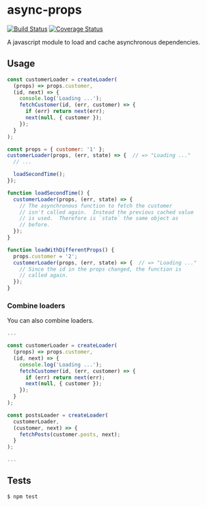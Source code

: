 # async-props

[![Build Status](https://travis-ci.org/domachine/async-deps.svg?branch=master)](https://travis-ci.org/domachine/async-deps)
[![Coverage Status](https://coveralls.io/repos/github/domachine/async-deps/badge.svg?branch=master)](https://coveralls.io/github/domachine/async-deps?branch=master)

A javascript module to load and cache asynchronous dependencies.

## Usage

```js
const customerLoader = createLoader(
  (props) => props.customer,
  (id, next) => {
    console.log('Loading ...');
    fetchCustomer(id, (err, customer) => {
      if (err) return next(err);
      next(null, { customer });
    });
  }
);

const props = { customer: '1' };
customerLoader(props, (err, state) => {  // => "Loading ..."
  // ...

  loadSecondTime();
});

function loadSecondTime() {
  customerLoader(props, (err, state) => {
    // The asynchronous function to fetch the customer
    // isn't called again.  Instead the previous cached value
    // is used.  Therefore is `state` the same object as
    // before.
  });
}

function loadWithDifferentProps() {
  props.customer = '2';
  customerLoader(props, (err, state) => {  // => "Loading ..."
    // Since the id in the props changed, the function is
    // called again.
  });
}
```

### Combine loaders

You can also combine loaders.

```js
...

const customerLoader = createLoader(
  (props) => props.customer,
  (id, next) => {
    console.log('Loading ...');
    fetchCustomer(id, (err, customer) => {
      if (err) return next(err);
      next(null, { customer });
    });
  }
);

const postsLoader = createLoader(
  customerLoader,
  (customer, next) => {
    fetchPosts(customer.posts, next);
  }
);

...
```

## Tests

    $ npm test
